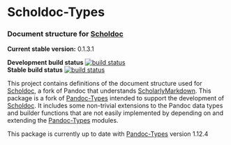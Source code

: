 Scholdoc-Types
==============

### Document structure for [Scholdoc][scholdoc]

**Current stable version:** 0.1.3.1

**Development build status** [![build status][scholarly-devel-travisimage]][travis_stat]  
**Stable build status** [![build status][scholarly-travisimage]][travis_stat]


This project contains definitions of the document structure used for
[Scholdoc][scholdoc], a fork of Pandoc that understands [ScholarlyMarkdown][scholmd]. This package is a fork of [Pandoc-Types][pandoc-types]
intended to support the development of [Scholdoc][scholdoc]. It includes some
non-trivial extensions to the Pandoc data types and builder functions that are
not easily implemented by depending on and extending the
[Pandoc-Types][pandoc-types] modules.

This package is currently up to date with [Pandoc-Types][pandoc-types] version
1.12.4

[scholmd]: http://scholarlymarkdown.com
[scholdoc]: https://github.com/timtylin/scholdoc
[pandoc-types]: https://github.com/jgm/pandoc-types
[travis_stat]: https://travis-ci.org/timtylin/scholdoc-types
[scholarly-devel-travisimage]: https://travis-ci.org/timtylin/scholdoc-types.svg?branch=master
[scholarly-travisimage]: https://travis-ci.org/timtylin/scholdoc-types.svg?branch=stable
